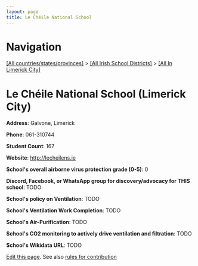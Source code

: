 ```yaml
---
layout: page
title: Le Chéile National School
---
```

# Navigation

[[All countries/states/provinces]](../../..) > [[All Irish School Districts]](../..) > [[All In Limerick City]](..)

# Le Chéile National School (Limerick City)

**Address**: Galvone, Limerick

**Phone**: 061-310744

**Student Count**: 167

**Website**: <http://lecheilens.ie>

**School's overall airborne virus protection grade (0-5)**: 0

**Discord, Facebook, or WhatsApp group for discovery/advocacy for THIS school**: TODO

**School's policy on Ventilation**: TODO

**School's Ventilation Work Completion**: TODO

**School's Air-Purification**: TODO

**School's CO2 monitoring to actively drive ventilation and filtration**: TODO

**School's Wikidata URL**: TODO


[Edit this page](https://github.com/ventilate-schools/Ireland/edit/main/./Limerick_City/Le_Chéile_National_School.md). See also [rules for contribution](../../../contribution-rules/)